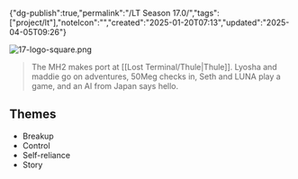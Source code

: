 
{"dg-publish":true,"permalink":"/LT Season 17.0/","tags":["project/lt"],"noteIcon":"","created":"2025-01-20T07:13","updated":"2025-04-05T09:26"}


![17-logo-square.png](/img/user/Resources/Meta/attachments/17-logo-square.png)

> The MH2 makes port at [[Lost Terminal/Thule\|Thule]]. Lyosha and maddie go on adventures, 50Meg checks in, Seth and LUNA play a game, and an AI from Japan says hello.
## Themes
- Breakup
- Control
- Self-reliance
- Story

 